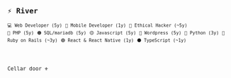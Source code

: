 <h3><samp>⚡ River</h3></samp>

<samp>
  <sup>
    <code>💻 Web Developer (5y)</code>
    <code>📱 Mobile Developer (1y)</code>
    <code>🤖 Ethical Hacker (~5y)</code>
    <br>
    <code>🔘 PHP (5y)</code>
    <code>🟠 SQL/mariadb (5y)</code>
    <code>🟡 Javascript (5y)</code>
    <code>🔘 Wordpress (5y)</code>
    <code>🔵 Python (3y)</code>
    <code>🔴 Ruby on Rails (~3y)</code>
    <code>🟣 React & React Native (1y)</code>
    <code>⚫ TypeScript (~1y)</code>
  </sup>
</samp>

<br><br><sup><samp>Cellar door ⚜</samp></sup>

